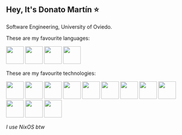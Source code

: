 ## Hey, It's Donato Martín ⭐

Software Engineering, University of Oviedo.

These are my favourite languages:

<img src="https://github.com/user-attachments/assets/3b514250-a180-49cc-b4d4-f2e67d312f8e" width="48" />
<img src="https://github.com/user-attachments/assets/3fcbe47a-2671-41f4-9f54-f421599efff6" width="48" />
<img src="https://github.com/user-attachments/assets/362328e8-230b-4ebb-a4f0-cc76b30bff76" width="48" />
<img src="https://github.com/user-attachments/assets/f8a8fe6a-f774-4137-80ad-d5be4180d2d3" width="48" />

These are my favourite technologies:

<img src="https://github.com/user-attachments/assets/507a8491-b7be-4f84-b2eb-f3bc7bb897a9" width="48" />
<img src="https://github.com/user-attachments/assets/d3f53adb-5eea-4c3c-95a4-e77adedad28d" width="48" />
<img src="https://github.com/user-attachments/assets/9d06c707-45b5-427b-aca3-1552d5f2505f" width="48" />
<img src="https://github.com/user-attachments/assets/31eb59c6-0ab5-4ec9-adf3-7be41aa53e45" width="48" />
<img src="https://github.com/user-attachments/assets/115d0c57-b79e-4a07-8ef0-25921e31df11" width="48" />
<img src="https://github.com/user-attachments/assets/7fb2f541-fe57-4fac-8ad0-7e4bfd467f0c" width="48" />
<img src="https://github.com/user-attachments/assets/2b9b8190-8ed2-4f70-a217-8d4f5ce7c7da" width="48" />
<img src="https://github.com/user-attachments/assets/572f8b11-e755-4978-8e94-b445b8871db8" width="48" />
<img src="https://github.com/user-attachments/assets/e80b27f7-0629-4e87-96d4-6be5b76d5a36" width="48" />
<img src="https://github.com/user-attachments/assets/de6f6081-974d-45ad-9386-f8ae99cef7f7" width="48" />
<img src="https://github.com/user-attachments/assets/1f703549-808a-456a-9d97-532482088fe0" width="48" />
<img src="https://github.com/user-attachments/assets/9866be0c-4af6-4777-b699-bbcec77c42fb" width="48" />

_I use NixOS btw_
